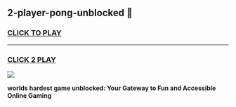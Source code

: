 
## 2-player-pong-unblocked 👋
<h3>
<a href="https://premium.freeplayer.one?title=2-player-pong-unblocked&ref=14F">CLICK TO PLAY</a></h3>
<hr>

<h3>
<a href="https://premium.freeplayer.one?title=2-player-pong-unblocked&ref=14F">CLICK 2 PLAY</a>
  
</h3>

<a href="https://premium.freeplayer.one?title=2-player-pong-unblocked&ref=12F/"><img src="https://clearcache.store/games.png"></a>


**worlds hardest game unblocked: Your Gateway to Fun and Accessible Online Gaming**
